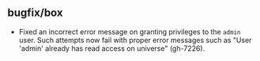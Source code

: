 ## bugfix/box

* Fixed an incorrect error message on granting privileges to the `admin` user.
  Such attempts now fail with proper error messages such as "User 'admin'
  already has read access on universe" (gh-7226).
